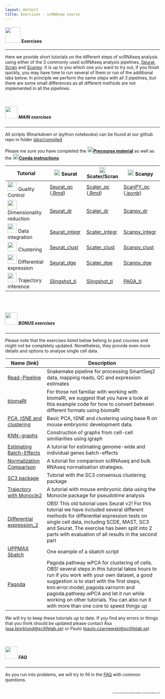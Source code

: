 ```yaml
---
layout: default
title: Exercises - scRNAseq course
---
```


#### <img border="0" src="https://www.svgrepo.com/show/6672/exercise.svg" width="50" height="50"> Exercises
***

Here we provide short tutorials on the different steps of scRNAseq analysis using either of the 3 commonly used scRNAseq analysis pipelines, [Seurat](https://satijalab.org/seurat/), [Scran](https://bioconductor.org/packages/release/bioc/html/scran.html) and [Scanpy](https://scanpy.readthedocs.io/en/stable/). It is up to you which one you want to try out, if you finish quickly, you may have time to run several of them or run of the additional labs below. In principle we perform the same steps with all 3 pipelines, but there are some small differences as all different methods are not implemented in all the pipelines.

<br/>


##### <img border="0" src="https://www.svgrepo.com/show/6672/exercise.svg" width="40" height="40"> MAIN exercises
***

All scripts (Rmarkdown or ipython notebooks) can be found at our github repo in folder [labs/compiled](https://github.com/NBISweden/workshop-scRNAseq/tree/master/labs/compiled)

Please me sure you have completed the [<img border="0" src="https://www.svgrepo.com/show/19652/maths-class-materials-cross-of-a-pencil-and-a-ruler.svg" width="20" height="20">**Precourse material**](precourse.md) as well as the [<img border="0" src="https://hackernoon.com/hn-images/1*rW03Wtue71AKfxnx6XN_iQ.png" width="20" height="20">**Conda instructions**](conda_instructions.md)

| Tutorial | <img border="0" src="https://upload.wikimedia.org/wikipedia/commons/thumb/1/1b/R_logo.svg/1448px-R_logo.svg.png" width="20" height="20"> Seurat | <img border="0" src="https://upload.wikimedia.org/wikipedia/commons/thumb/1/1b/R_logo.svg/1448px-R_logo.svg.png" width="20" height="20"> Scater/Scran | <img border="0" src="https://upload.wikimedia.org/wikipedia/commons/thumb/c/c3/Python-logo-notext.svg/1024px-Python-logo-notext.svg.png" width="20" height="20"> Scanpy |
| -------- | ---------- | ---------------- | --------------- |
| <img border="0" src="https://cdn0.iconfinder.com/data/icons/business-and-finance-4-5/68/188-512.png" width="30" height="30"> Quality Control | [Seurat_qc](labs/compiled/seurat/seurat_01_qc.md) ([.Rmd](https://raw.githubusercontent.com/NBISweden/workshop-scRNAseq/master/labs/compiled/seurat/seurat_01_qc.Rmd)) | [Scater_qc](labs/compiled/scater/scater_01_qc.md) ([.Rmd](https://raw.githubusercontent.com/NBISweden/workshop-scRNAseq/master/labs/compiled/scater/scater_01_qc.Rmd)) | [ScanPY_qc](labs/compiled/scanpy/scanpy_01_qc.html) ([.ipynb](https://raw.githubusercontent.com/NBISweden/workshop-scRNAseq/master/labs/compiled/scanpy/scanpy_01_qc.ipynb)) |
| <img border="0" src="https://static.thenounproject.com/png/1551503-200.png" width="30" height="30"> Dimensionality reduction | [Seurat_dr](labs/compiled/seurat/seurat_02_dim_reduction.md) | [Scater_dr](labs/compiled/scater/scater_02_dim_reduction.md) | [Scanpy_dr](labs/compiled/scanpy/scanpy_02_dim_reduction.html) |
| <img border="0" src="http://s16574.pcdn.co/wp-content/uploads/2018/05/cluster-icon.png" width="30" height="30"> Data integration | [Seurat_integr](labs/compiled/seurat/seurat_03_integration.md) | [Scater_integr](labs/compiled/scater/scater_03_integration.md) | [Scanpy_integr](labs/compiled/scanpy/scanpy_03_integration.html) |
| <img border="0" src="https://cdn0.iconfinder.com/data/icons/network-analysis-7/64/cluster-positive-negative-group-collection-512.png" width="30" height="30"> Clustering | [Seurat_clust](labs/compiled/seurat/seurat_04_clustering.html) | [Scater_clust](labs/compiled/scater/scater_04_clustering.html) | [Scanpy_clust](labs/compiled/scanpy/scanpy_04_clustering.html) |
| <img border="0" src="https://static.thenounproject.com/png/1517975-200.png" width="30" height="30"> Differential expression | [Seurat_dge](labs/compiled/seurat/seurat_05_dge.html) | [Scater_dge](labs/compiled/scater/scater_05_dge.html) | [Scanpy_dge](labs/compiled/scanpy/scanpy_05_dge.html) |
| <img border="0" src="https://cdn2.vectorstock.com/i/1000x1000/49/51/route-location-icon-vector-16394951.jpg" width="30" height="30"> Trajectory inference | [Slingshot_ti](labs/compiled/slingshot/slingshot.html) | [Slingshot_ti](labs/compiled/slingshot/slingshot.html) | [PAGA_ti](labs/paga/paga.ipynb) |

<br/>

<br/>

##### <img border="0" src="https://www.svgrepo.com/show/759/exercise.svg" width="40" height="40"> BONUS exercises
***

Please note that the exercises listed below belong to past courses and might not be completely updated. Nonetheless, they provide even more details and options to analyse single cell data.

| Name (link) | Description |
| ----------- | ----------- |
| [Read-Pipeline](oldlabs/Pipeline_exercise) | Snakemake pipeline for processing SmartSeq2 data, mapping reads, QC and expression estimates|
| [biomaRt](oldlabs/biomart) | For those not familiar with working with biomaRt, we suggest that you have a look at this example code for how to convert between different formats using biomaRt|
| [PCA, tSNE and clustering](oldlabs/PCA_and_clustering) | Basic PCA, tSNE and clustering using base R on mouse embryonic development data. |
| [KNN-graphs](oldlabs/igraph) | Construction of graphs from cell-cell similiarities using igraph|
| [Estimating Batch-Effects](https://bitbucket.org/scilifelab-lts/scrnaseq-labs/src/a228442debe7f8eff28cfdba875349025db9b7a3/batch_analysis.md?fileviewer=file-view-default) | A tutorial for estimating genome-wide and individual genes batch-effects |
| [Normalization Comparison](oldlabs/norm_analysis_v2) | A tutorial for comparison scRNAseq and bulk RNAseq normalisation strategies. |
| [SC3 package](oldlabs/sc3_R35) | Tutorial with the SC3 consensus clustering package |
| [Trajectory with Monocle2](oldlabs/monocle_analysis) | A tutorial with mouse embryonic data using the Monocle package for pseudotime analysis |
| [Differential expression_2](oldlabs/Differential_gene_expression) | OBS! This old tutorial uses Seurat v2! For this tutorial we have included several different methods for differential expression tests on single cell data, including SCDE, MAST, SC3 and Seurat. The exercise has been split into 2 parts with evaluation of all results in the second part |
| [UPPMAX Sbatch](oldlabs/sbatchScript) | One example of a sbatch script |
| [Pagoda](oldlabs/pagoda_ilc) | Pagoda pathway wPCA for clustering of cells. OBS! several steps in this tutorial takes hours to run if you work with your own dataset, a good suggestion is to start with the first steps, knn.error.model, pagoda.varnorm and pagoda.pathway.wPCA and let it run while working on other tutorials. You can also run it with more than one core to speed things up |


We will try to keep these tutorials up to date. If you find any errors or things that you think should be updated please contact Åsa (asa.bjorklund@scilifelab.se) or Paulo (paulo.czarnewski@scilifelab.se)

<br/>

##### <img border="0" src="https://www.svgrepo.com/show/83019/faq-button.svg" width="40" height="40"> FAQ
***

As you run into problems, we will try to fill in the [FAQ](labs/FAQ) with common questions.

<br/>

<div style="text-align: right; font-size: 5px"> Icons are provided from [www.svgrepo.com](www.svgrepo.com) </div>
